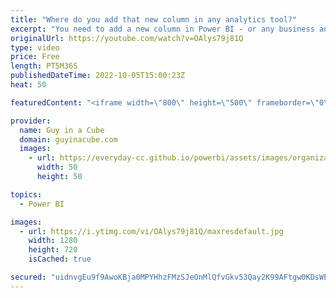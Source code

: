```yaml
---
title: "Where do you add that new column in any analytics tool?"
excerpt: "You need to add a new column in Power BI - or any business analytics tool. Where do you add the column? Is there a cost to that? Matthew Roche explains his thoughts on his maxim that has everyone talking!  Connect with Matthew Roche Twitter: https://twitter.com/SQLAllFather LinkedIn: https://www.linkedin.com/in/matthewroche/"
originalUrl: https://youtube.com/watch?v=OAlys79j81Q
type: video
price: Free
length: PT5M36S
publishedDateTime: 2022-10-05T15:00:23Z
heat: 50

featuredContent: "<iframe width=\"800\" height=\"500\" frameborder=\"0\" src=\"https://www.youtube.com/embed/OAlys79j81Q\" allow=\"accelerometer; autoplay; encrypted-media; gyroscope; picture-in-picture\" allowfullscreen></iframe>"

provider:
  name: Guy in a Cube
  domain: guyinacube.com
  images:
    - url: https://everyday-cc.github.io/powerbi/assets/images/organizations/guyinacube.com-50x50.jpg
      width: 50
      height: 50

topics:
  - Power BI

images:
  - url: https://i.ytimg.com/vi/OAlys79j81Q/maxresdefault.jpg
    width: 1280
    height: 720
    isCached: true

secured: "uidnvgEu9f9AwoKBja0MPYHhzFMzSJeOnMlQfvGkv53Qay2K99AFtgw0KDsWEWfjRszoWhgx9zt3WmEWu6LpXCoTgRZOoNdsNbduM3s8+MumrAjch9rbUC1p4a3UpUagAr6on50C5zxGAEfClGhDy0SwBxxd8V1sx89qJ24QFxlwAr/3ZZIV6B8I+mM/x6PIOHZwNu5jU60MQp/1gy/tapAIuQPL3AtYfOSFvc0I9ufceUdFF+U5CKD1T6RqmaP9IGPRh5Bxij0tHa4bsFCfpDzjMZ0YohoVzsqePbalkicDw5MjHJZ2OQeRc4aIEt31EUBUSCP+6ElC5nT/kJ1b4KeGrqXXp2naAiCct6ghWeHyQGcJdIABIGAiXxJ9s01cbCNIUNwa0d3y3uSGe1gQjWuHh0gEOeX5khWLY0l6YiM=;L9zLmFkrhFEmXfT1v/fnoQ=="
---
```


